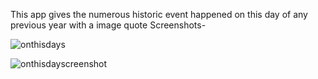 This app gives the numerous historic event happened on this day of any previous year with a image quote
Screenshots-





![onthisdays](https://user-images.githubusercontent.com/80831615/116003137-6ba0e880-a61a-11eb-9c27-de40b59b80d5.jpg ) 



![onthisdayscreenshot](https://user-images.githubusercontent.com/80831615/116003882-cbe55980-a61d-11eb-9699-9f3cfeee558f.jpg)

